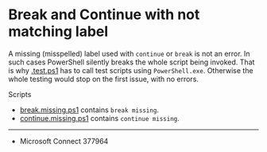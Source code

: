 # Break and Continue with not matching label

A missing (misspelled) label used with `continue` or `break` is not an error.
In such cases PowerShell silently breaks the whole script being invoked. That
is why [.test.ps1](.test.ps1) has to call test scripts using `PowerShell.exe`. Otherwise
the whole testing would stop on the first issue, with no errors.

Scripts

- [break.missing.ps1](break.missing.ps1) contains `break missing`.
- [continue.missing.ps1](continue.missing.ps1) contains `continue missing`.

---

- Microsoft Connect 377964

